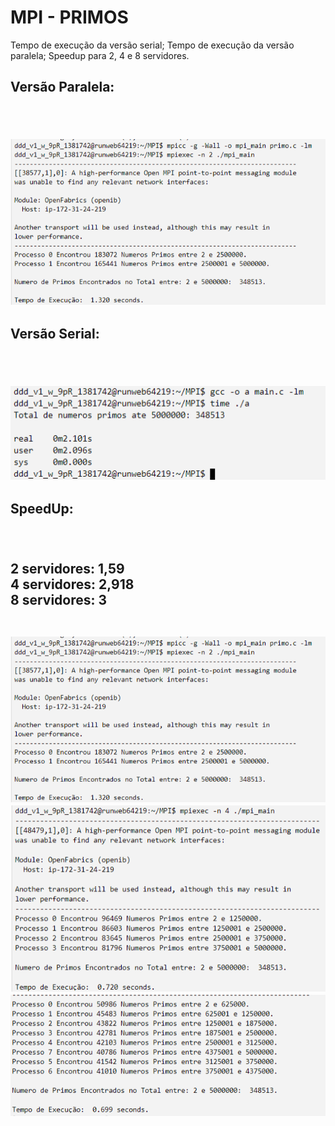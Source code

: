 <h1>
  MPI - PRIMOS
 </h1>
 
Tempo de execução da versão serial;
Tempo de execução da versão paralela;
Speedup para 2, 4 e 8 servidores.

 <h2>
  Versão Paralela:
  
  <br><br>
  <img src="https://github.com/De-Marqui/MPI/blob/main/as.png?raw=true">
  </h2>
  
  <h2>
  Versão Serial:
  
  <br><br>
  <img src="https://github.com/De-Marqui/MPI/blob/main/image.png?raw=true">
  </h2>
  
   <h2>
 SpeedUp:
  
  <br><br>
  2 servidores: 1,59 <br>
  4 servidores: 2,918 <br>
  8 servidores: 3 <br><br>
  
  <img src="https://github.com/De-Marqui/MPI/blob/main/as.png?raw=true">
    <img src="https://github.com/De-Marqui/MPI/blob/main/sd.png?raw=true">
    <img src="https://github.com/De-Marqui/MPI/blob/main/ds.png?raw=true">
  </h2>
